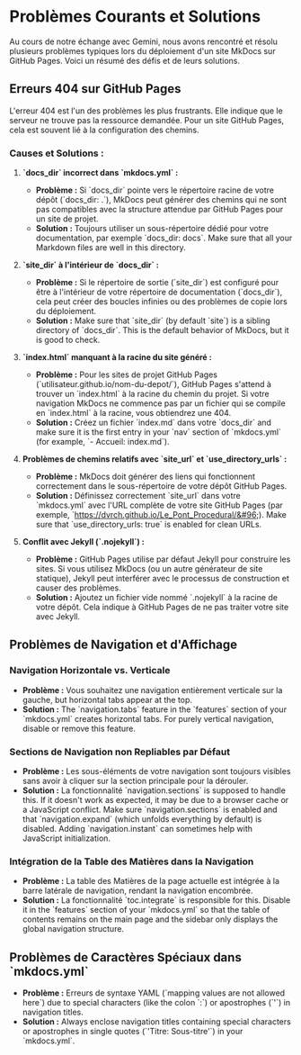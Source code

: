 # Problèmes Courants et Solutions

Au cours de notre échange avec Gemini, nous avons rencontré et résolu plusieurs problèmes typiques lors du déploiement d'un site MkDocs sur GitHub Pages. Voici un résumé des défis et de leurs solutions.

## Erreurs 404 sur GitHub Pages

L'erreur 404 est l'un des problèmes les plus frustrants. Elle indique que le serveur ne trouve pas la ressource demandée. Pour un site GitHub Pages, cela est souvent lié à la configuration des chemins.

### Causes et Solutions :

1.  **&#96;docs_dir&#96; incorrect dans &#96;mkdocs.yml&#96; :**
    *   **Problème :** Si &#96;docs_dir&#96; pointe vers le répertoire racine de votre dépôt (&#96;docs_dir: .&#96;), MkDocs peut générer des chemins qui ne sont pas compatibles avec la structure attendue par GitHub Pages pour un site de projet.
    *   **Solution :** Toujours utiliser un sous-répertoire dédié pour votre documentation, par exemple &#96;docs_dir: docs&#96;. Make sure that all your Markdown files are well in this directory.

2.  **&#96;site_dir&#96; à l'intérieur de &#96;docs_dir&#96; :**
    *   **Problème :** Si le répertoire de sortie (&#96;site_dir&#96;) est configuré pour être à l'intérieur de votre répertoire de documentation (&#96;docs_dir&#96;), cela peut créer des boucles infinies ou des problèmes de copie lors du déploiement.
    *   **Solution :** Make sure that &#96;site_dir&#96; (by default &#96;site&#96;) is a sibling directory of &#96;docs_dir&#96;. This is the default behavior of MkDocs, but it is good to check.

3.  **&#96;index.html&#96; manquant à la racine du site généré :**
    *   **Problème :** Pour les sites de projet GitHub Pages (&#96;utilisateur.github.io/nom-du-depot/&#96;), GitHub Pages s'attend à trouver un &#96;index.html&#96; à la racine du chemin du projet. Si votre navigation MkDocs ne commence pas par un fichier qui se compile en &#96;index.html&#96; à la racine, vous obtiendrez une 404.
    *   **Solution :** Créez un fichier &#96;index.md&#96; dans votre &#96;docs_dir&#96; and make sure it is the first entry in your &#96;nav&#96; section of &#96;mkdocs.yml&#96; (for example, &#96;- Accueil: index.md&#96;).

4.  **Problèmes de chemins relatifs avec &#96;site_url&#96; et &#96;use_directory_urls&#96; :**
    *   **Problème :** MkDocs doit générer des liens qui fonctionnent correctement dans le sous-répertoire de votre dépôt GitHub Pages.
    *   **Solution :** Définissez correctement &#96;site_url&#96; dans votre &#96;mkdocs.yml&#96; avec l'URL complète de votre site GitHub Pages (par exemple, &#96;https://dvrch.github.io/Le_Pont_Procedural/&#96;). Make sure that &#96;use_directory_urls: true&#96; is enabled for clean URLs.

5.  **Conflit avec Jekyll (&#96;.nojekyll&#96;) :**
    *   **Problème :** GitHub Pages utilise par défaut Jekyll pour construire les sites. Si vous utilisez MkDocs (ou un autre générateur de site statique), Jekyll peut interférer avec le processus de construction et causer des problèmes.
    *   **Solution :** Ajoutez un fichier vide nommé &#96;.nojekyll&#96; à la racine de votre dépôt. Cela indique à GitHub Pages de ne pas traiter votre site avec Jekyll.

## Problèmes de Navigation et d'Affichage

### Navigation Horizontale vs. Verticale

*   **Problème :** Vous souhaitez une navigation entièrement verticale sur la gauche, but horizontal tabs appear at the top.
*   **Solution :** The &#96;navigation.tabs&#96; feature in the &#96;features&#96; section of your &#96;mkdocs.yml&#96; creates horizontal tabs. For purely vertical navigation, disable or remove this feature.

### Sections de Navigation non Repliables par Défaut

*   **Problème :** Les sous-éléments de votre navigation sont toujours visibles sans avoir à cliquer sur la section principale pour la dérouler.
*   **Solution :** La fonctionnalité &#96;navigation.sections&#96; is supposed to handle this. If it doesn't work as expected, it may be due to a browser cache or a JavaScript conflict. Make sure &#96;navigation.sections&#96; is enabled and that &#96;navigation.expand&#96; (which unfolds everything by default) is disabled. Adding &#96;navigation.instant&#96; can sometimes help with JavaScript initialization.

### Intégration de la Table des Matières dans la Navigation

*   **Problème :** La table des Matières de la page actuelle est intégrée à la barre latérale de navigation, rendant la navigation encombrée.
*   **Solution :** La fonctionnalité &#96;toc.integrate&#96; is responsible for this. Disable it in the &#96;features&#96; section of your &#96;mkdocs.yml&#96; so that the table of contents remains on the main page and the sidebar only displays the global navigation structure.

## Problèmes de Caractères Spéciaux dans &#96;mkdocs.yml&#96;

*   **Problème :** Erreurs de syntaxe YAML (&#96;mapping values are not allowed here&#96;) due to special characters (like the colon &#96;:&#96;) or apostrophes (&#96;'&#96;) in navigation titles.
*   **Solution :** Always enclose navigation titles containing special characters or apostrophes in single quotes (&#96;'Titre: Sous-titre'&#96;) in your &#96;mkdocs.yml&#96;.